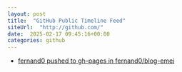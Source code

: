 ```yaml
---
layout: post
title:  "GitHub Public Timeline Feed"
siteUrl:  "http://github.com/"
date:  2025-02-17 09:45:16+00:00
categories: github
---
```

*  [fernand0 pushed to gh-pages in fernand0/blog-emei](https://github.com/fernand0/blog-emei/compare/1fe2c0bf10...7f42e283c2)
